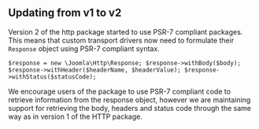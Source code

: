 ## Updating from v1 to v2

Version 2 of the http package started to use PSR-7 compliant packages. This means that custom transport drivers now need to formulate their `Response` object using PSR-7 compliant syntax.

`
$response = new \Joomla\Http\Response;
$response->withBody($body);
$response->withHeader($headerName, $headerValue);
$response->withStatus($statusCode);
`

We encourage users of the package to use PSR-7 compliant code to retrieve information from the response object, however we are maintaining support for retrieving the body, headers and status code through the same way as in version 1 of the HTTP package.
